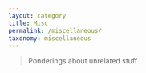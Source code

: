 ```yaml
---
layout: category
title: Misc
permalink: /miscellaneous/
taxonomy: miscellaneous
---
```

>Ponderings about unrelated stuff